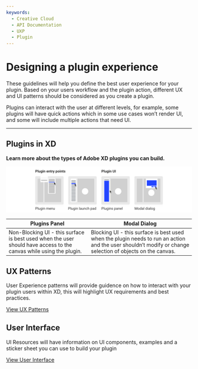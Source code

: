 ```yaml
---
keywords:
  - Creative Cloud
  - API Documentation
  - UXP
  - Plugin
---
```


# Designing a plugin experience

These guidelines will help you define the best user experience for your plugin. Based on your users workflow and the plugin action, different UX and UI patterns should be considered as you create a plugin.

Plugins can interact with the user at different levels, for example, some plugins will have quick actions which in some use cases won’t render UI, and some will include multiple actions that need UI. 

----------
 
## Plugins in XD

**Learn more about the types of Adobe XD plugins you can build.**


![Plugin entry points and UI](ux-images/Design-xd-plugins-1.png)

| **Plugins Panel**   | **Modal Dialog**   |
|---------------------------------------|----------------------------------|
| Non-Blocking UI - this surface is best used when the user should have access to the canvas while using the plugin.   | Blocking UI - this surface is best used when the plugin needs to run an action and the user shouldn’t modify or change selection of objects on the canvas.   | 


## UX Patterns

User Experience patterns will provide guidence on how to interact with your plugin users within XD, this will highlight UX requirements and best practices.

[View UX Patterns](ux-patterns/)

 
## User Interface

UI Resources will have information on UI components, examples and a sticker sheet you can use to build your plugin 

[View User Interface](user-interface/)

